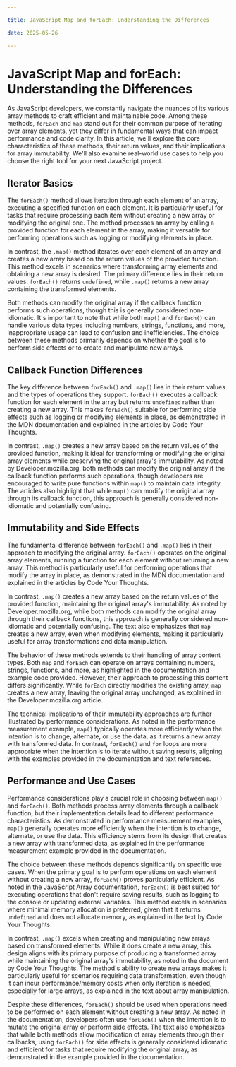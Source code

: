 ```yaml
---

title: JavaScript Map and forEach: Understanding the Differences

date: 2025-05-26

---
```



# JavaScript Map and forEach: Understanding the Differences

As JavaScript developers, we constantly navigate the nuances of its various array methods to craft efficient and maintainable code. Among these methods, `forEach` and `map` stand out for their common purpose of iterating over array elements, yet they differ in fundamental ways that can impact performance and code clarity. In this article, we'll explore the core characteristics of these methods, their return values, and their implications for array immutability. We'll also examine real-world use cases to help you choose the right tool for your next JavaScript project.


## Iterator Basics

The `forEach()` method allows iteration through each element of an array, executing a specified function on each element. It is particularly useful for tasks that require processing each item without creating a new array or modifying the original one. The method processes an array by calling a provided function for each element in the array, making it versatile for performing operations such as logging or modifying elements in place.

In contrast, the `.map()` method iterates over each element of an array and creates a new array based on the return values of the provided function. This method excels in scenarios where transforming array elements and obtaining a new array is desired. The primary difference lies in their return values: `forEach()` returns `undefined`, while `.map()` returns a new array containing the transformed elements.

Both methods can modify the original array if the callback function performs such operations, though this is generally considered non-idiomatic. It's important to note that while both `map()` and `forEach()` can handle various data types including numbers, strings, functions, and more, inappropriate usage can lead to confusion and inefficiencies. The choice between these methods primarily depends on whether the goal is to perform side effects or to create and manipulate new arrays.


## Callback Function Differences

The key difference between `forEach()` and `.map()` lies in their return values and the types of operations they support. `forEach()` executes a callback function for each element in the array but returns `undefined` rather than creating a new array. This makes `forEach()` suitable for performing side effects such as logging or modifying elements in place, as demonstrated in the MDN documentation and explained in the articles by Code Your Thoughts.

In contrast, `.map()` creates a new array based on the return values of the provided function, making it ideal for transforming or modifying the original array elements while preserving the original array's immutability. As noted by Developer.mozilla.org, both methods can modify the original array if the callback function performs such operations, though developers are encouraged to write pure functions within `map()` to maintain data integrity. The articles also highlight that while `map()` can modify the original array through its callback function, this approach is generally considered non-idiomatic and potentially confusing.


## Immutability and Side Effects

The fundamental difference between `forEach()` and `.map()` lies in their approach to modifying the original array. `forEach()` operates on the original array elements, running a function for each element without returning a new array. This method is particularly useful for performing operations that modify the array in place, as demonstrated in the MDN documentation and explained in the articles by Code Your Thoughts.

In contrast, `.map()` creates a new array based on the return values of the provided function, maintaining the original array's immutability. As noted by Developer.mozilla.org, while both methods can modify the original array through their callback functions, this approach is generally considered non-idiomatic and potentially confusing. The text also emphasizes that `map` creates a new array, even when modifying elements, making it particularly useful for array transformations and data manipulation.

The behavior of these methods extends to their handling of array content types. Both `map` and `forEach` can operate on arrays containing numbers, strings, functions, and more, as highlighted in the documentation and example code provided. However, their approach to processing this content differs significantly. While `forEach` directly modifies the existing array, `map` creates a new array, leaving the original array unchanged, as explained in the Developer.mozilla.org article.

The technical implications of their immutability approaches are further illustrated by performance considerations. As noted in the performance measurement example, `map()` typically operates more efficiently when the intention is to change, alternate, or use the data, as it returns a new array with transformed data. In contrast, `forEach()` and `for` loops are more appropriate when the intention is to iterate without saving results, aligning with the examples provided in the documentation and text references.


## Performance and Use Cases

Performance considerations play a crucial role in choosing between `map()` and `forEach()`. Both methods process array elements through a callback function, but their implementation details lead to different performance characteristics. As demonstrated in performance measurement examples, `map()` generally operates more efficiently when the intention is to change, alternate, or use the data. This efficiency stems from its design that creates a new array with transformed data, as explained in the performance measurement example provided in the documentation.

The choice between these methods depends significantly on specific use cases. When the primary goal is to perform operations on each element without creating a new array, `forEach()` proves particularly efficient. As noted in the JavaScript Array documentation, `forEach()` is best suited for executing operations that don't require saving results, such as logging to the console or updating external variables. This method excels in scenarios where minimal memory allocation is preferred, given that it returns `undefined` and does not allocate memory, as explained in the text by Code Your Thoughts.

In contrast, `.map()` excels when creating and manipulating new arrays based on transformed elements. While it does create a new array, this design aligns with its primary purpose of producing a transformed array while maintaining the original array's immutability, as noted in the document by Code Your Thoughts. The method's ability to create new arrays makes it particularly useful for scenarios requiring data transformation, even though it can incur performance/memory costs when only iteration is needed, especially for large arrays, as explained in the text about array manipulation.

Despite these differences, `forEach()` should be used when operations need to be performed on each element without creating a new array. As noted in the documentation, developers often use `forEach()` when the intention is to mutate the original array or perform side effects. The text also emphasizes that while both methods allow modification of array elements through their callbacks, using `forEach()` for side effects is generally considered idiomatic and efficient for tasks that require modifying the original array, as demonstrated in the example provided in the documentation.


